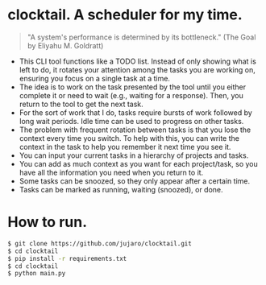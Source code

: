 # clocktail. A scheduler for my time.

> "A system's performance is determined by its bottleneck." (The Goal by Eliyahu M. Goldratt)

- This CLI tool functions like a TODO list. Instead of only showing what is left to do, it rotates your attention among the tasks you are working on, ensuring you focus on a single task at a time.
- The idea is to work on the task presented by the tool until you either complete it or need to wait (e.g., waiting for a response). Then, you return to the tool to get the next task.
- For the sort of work that I do, tasks require bursts of work followed by long wait periods. Idle time can be used to progress on other tasks.
- The problem with frequent rotation between tasks is that you lose the context every time you switch. To help with this, you can write the context in the task to help you remember it next time you see it.
- You can input your current tasks in a hierarchy of projects and tasks.
- You can add as much context as you want for each project/task, so you have all the information you need when you return to it.
- Some tasks can be snoozed, so they only appear after a certain time.
- Tasks can be marked as running, waiting (snoozed), or done.

# How to run.
```bash
$ git clone https://github.com/jujaro/clocktail.git
$ cd clocktail
$ pip install -r requirements.txt
$ cd clocktail
$ python main.py
```
